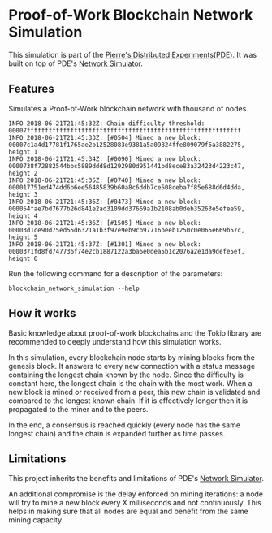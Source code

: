Proof-of-Work Blockchain Network Simulation
===========================================

This simulation is part of the [Pierre's Distributed Experiments(PDE)](../). It was built on top of PDE's [Network Simulator](../network_simulator).

Features
--------

Simulates a Proof-of-Work blockchain network with thousand of nodes.
```
INFO 2018-06-21T21:45:32Z: Chain difficulty threshold: 00007fffffffffffffffffffffffffffffffffffffffffffffffffffffffffff
INFO 2018-06-21T21:45:33Z: [#0504] Mined a new block: 00007c1a4d17781f1765ae2b12528083e9381a5a09824ffe809079f5a3882275, height 1
INFO 2018-06-21T21:45:34Z: [#0090] Mined a new block: 0000738f72882544bbc5889ddd8d1292980d951441bd8ece83a32423d4223c47, height 2
INFO 2018-06-21T21:45:35Z: [#0740] Mined a new block: 000017751ed474dd6b6ee56485839b60a8c6ddb7ce508ceba7f85e688d6d4dda, height 3
INFO 2018-06-21T21:45:36Z: [#0473] Mined a new block: 000054fae7bd7677b26d841e2ad3109dd37669a1b2108ab0deb35263e5efee59, height 4
INFO 2018-06-21T21:45:36Z: [#1505] Mined a new block: 00003d1ce90d75ed55d6321a1b3f97e9eb9cb97716beeb1250c0e065e669b57c, height 5
INFO 2018-06-21T21:45:37Z: [#1301] Mined a new block: 0000371fd8fd747736f74e2cb1887122a3ba6e0dea5b1c2076a2e1da9defe5ef, height 6
```

Run the following command for a description of the parameters:
```
blockchain_network_simulation --help
```

How it works
---
Basic knowledge about proof-of-work blockchains and the Tokio library are recommended to deeply understand how this simulation works.

In this simulation, every blockchain node starts by mining blocks from the genesis block. It answers to every new connection with a status message containing the longest chain known by the node. Since the difficulty is constant here, the longest chain is the chain with the most work. When a new block is mined or received from a peer, this new chain is validated and compared to the longest known chain. If it is effectively longer then it is propagated to the miner and to the peers.

In the end, a consensus is reached quickly (every node has the same longest chain) and the chain is expanded further as time passes.

Limitations
-----------

This project inherits the benefits and limitations of PDE's [Network Simulator](../network_simulator).

An additional compromise is the delay enforced on mining iterations: a node will try to mine a new block every X milliseconds and not continuously. This helps in making sure that all nodes are equal and benefit from the same mining capacity.